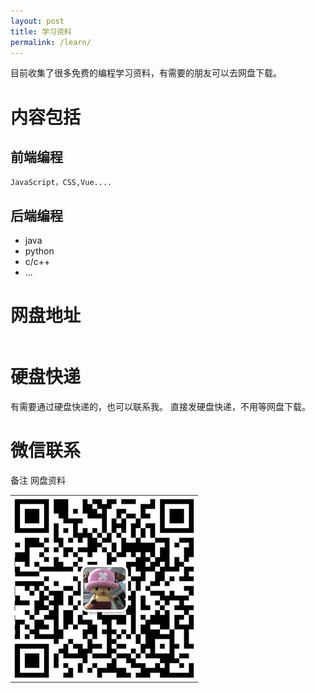 ```yaml
---
layout: post
title: 学习资料
permalink: /learn/
---
```


目前收集了很多免费的编程学习资料，有需要的朋友可以去网盘下载。

# 内容包括

## 前端编程
	JavaScript，CSS,Vue....
## 后端编程
- java
- python
- c/c++
- ...

# 网盘地址

```

```

# 硬盘快递

有需要通过硬盘快递的，也可以联系我。
直接发硬盘快递，不用等网盘下载。

# 微信联系

备注 网盘资料

![微信](/styles/images/qrcode_weixin.jpg)